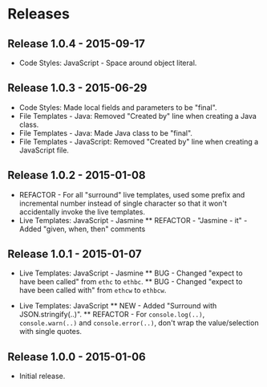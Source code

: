 Releases
========

## Release 1.0.4 - 2015-09-17
* Code Styles: JavaScript - Space around object literal.

## Release 1.0.3 - 2015-06-29
* Code Styles: Made local fields and parameters to be "final".
* File Templates - Java: Removed "Created by" line when creating a Java class.
* File Templates - Java: Made Java class to be "final".
* File Templates - JavaScript: Removed "Created by" line when creating a JavaScript file.

## Release 1.0.2 - 2015-01-08
* REFACTOR - For all "surround" live templates, used some prefix and incremental number instead of single character so that it won't accidentally invoke the live templates.
* Live Templates: JavaScript - Jasmine
** REFACTOR - "Jasmine - it" - Added "given, when, then" comments

## Release 1.0.1 - 2015-01-07
* Live Templates: JavaScript - Jasmine
** BUG - Changed "expect to have been called" from `ethc` to `ethbc`.
** BUG - Changed "expect to have been called with" from `ethcw` to `ethbcw`.

* Live Templates: JavaScript
** NEW - Added "Surround with JSON.stringify(..)".
** REFACTOR - For `console.log(..)`, `console.warn(..)` and `console.error(..)`, don't wrap the value/selection with single quotes.

## Release 1.0.0 - 2015-01-06
* Initial release.

